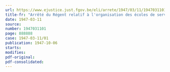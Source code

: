 ```yaml
---
url: https://www.ejustice.just.fgov.be/eli/arrete/1947/03/11/1947031101/justel
title-fr: "Arrêté du Régent relatif à l'organisation des écoles de service social"
date: 1947-03-11
source:
number: 1947031101
page: 888888
case: 1947-03-11/01
publication: 1947-10-06
starts:
modifies:
pdf-original:
pdf-consolidated:
---
```


